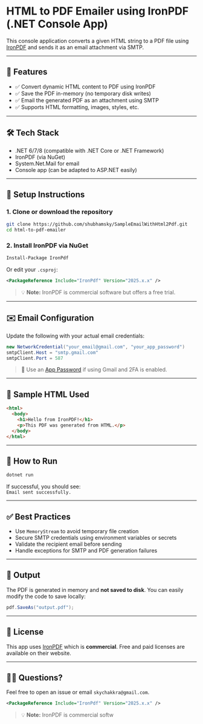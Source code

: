 # HTML to PDF Emailer using IronPDF (.NET Console App)

This console application converts a given HTML string to a PDF file using [IronPDF](https://ironpdf.com/) and sends it as an email attachment via SMTP.

---

## 📌 Features

- ✅ Convert dynamic HTML content to PDF using IronPDF  
- ✅ Save the PDF in-memory (no temporary disk writes)  
- ✅ Email the generated PDF as an attachment using SMTP  
- ✅ Supports HTML formatting, images, styles, etc.

---

## 🛠️ Tech Stack

- .NET 6/7/8 (compatible with .NET Core or .NET Framework)  
- IronPDF (via NuGet)  
- System.Net.Mail for email  
- Console app (can be adapted to ASP.NET easily)

---

## 🚀 Setup Instructions

### 1. Clone or download the repository

```bash
git clone https://github.com/shubhamsky/SampleEmailWithHtml2Pdf.git
cd html-to-pdf-emailer

```


### 2. Install IronPDF via NuGet

```bash
Install-Package IronPdf
```

Or edit your `.csproj`:

```xml
<PackageReference Include="IronPdf" Version="2025.x.x" />
```

> 💡 **Note:** IronPDF is commercial software but offers a free trial.

---

## ✉️ Email Configuration

Update the following with your actual email credentials:

```csharp
new NetworkCredential("your_email@gmail.com", "your_app_password")
smtpClient.Host = "smtp.gmail.com"
smtpClient.Port = 587
```

> 🔐 Use an [App Password](https://support.google.com/accounts/answer/185833?hl=en) if using Gmail and 2FA is enabled.

---

## 📄 Sample HTML Used

```html
<html>
  <body>
    <h1>Hello from IronPDF!</h1>
    <p>This PDF was generated from HTML.</p>
  </body>
</html>
```

---

## 🧪 How to Run

```bash
dotnet run
```

If successful, you should see:  
`Email sent successfully.`

---

## ✅ Best Practices

- Use `MemoryStream` to avoid temporary file creation  
- Secure SMTP credentials using environment variables or secrets  
- Validate the recipient email before sending  
- Handle exceptions for SMTP and PDF generation failures

---

## 📂 Output

The PDF is generated in memory and **not saved to disk**. You can easily modify the code to save locally:

```csharp
pdf.SaveAs("output.pdf");
```

---

## 📃 License

This app uses [IronPDF](https://ironpdf.com/) which is **commercial**. Free and paid licenses are available on their website.

---

## 🙋‍♂️ Questions?

Feel free to open an issue or email `skychakkra@gmail.com`.
```xml
<PackageReference Include="IronPdf" Version="2025.x.x" />
```

> 💡 **Note:** IronPDF is commercial softw
